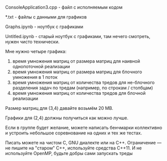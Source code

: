 ConsoleApplication3.cpp - файл с исполняемым кодом

*.txt - файлы с данными для графиков

Graphs.ipynb - ноутбук с графиками

Untitled.ipynb - старый ноутбук с графиками, там нечего смотреть, нужен чисто технически.

Мне нужно четыре графика:
1) время умножения матриц от размера матриц для наивной однопоточной реализации
2) время умножения матриц от размера матриц для блочного умножения в 1 поток
3) время умножения матриц от количества тредов для не-блочного разделения задач по тредам (например, по строкам / столбцам)
4) время умножения матриц от количества тредов для блочной реализации

Размер матриц для (3,4) давайте возьмём 20 MB.

Графики для (2,4) должны получиться как можно лучше.

Если в группе будет желание, можете написать бенчмарки коллективно и устроить небольшое соревнование на одних и тех же тестах.

Писать можете на чистом С, GNU диалекте или на C++. Ограничение — не пишите на "старом" С++, используйте средства С++11. И не используйте OpenMP, будьте добры сами запускать треды

